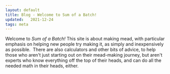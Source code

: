 ```yaml
---
layout: default
title: Blog - Welcome to Sum of a Batch!
updated:   2021-12-24
tags: meta
---
```


Welcome to _Sum of a Batch!_
This site is about making mead,
with particular emphasis on
helping new people try making it,
as simply and inexpensively as possible.&nbsp;
There are also calculators
and other bits of advice,
to help those who aren't just starting out on their mead-making journey,
but aren't experts who know everything off the top of their heads,
and can do all the needed math in their heads,
either.
